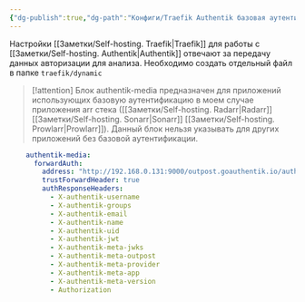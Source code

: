 ```yaml
---
{"dg-publish":true,"dg-path":"Конфиги/Traefik Authentik базовая аутентификация.md","permalink":"/konfigi/traefik-authentik-bazovaya-autentifikacziya/","updated":"2024-10-09T21:27:21+03:00"}
---
```


Настройки [[Заметки/Self-hosting. Traefik\|Traefik]] для работы с [[Заметки/Self-hosting. Authentik\|Authentik]] отвечают за передачу данных авторизации для анализа. Необходимо создать отдельный файл в папке `traefik/dynamic`

> [!attention]
> Блок authentik-media предназначен для приложений использующих базовую аутентификацию в моем случае приложения arr стека ([[Заметки/Self-hosting. Radarr\|Radarr]] [[Заметки/Self-hosting. Sonarr\|Sonarr]] [[Заметки/Self-hosting. Prowlarr\|Prowlarr]]). Данный блок нельзя указывать для других приложений без базовой аутентификации.

```yml
    authentik-media:
      forwardAuth:
        address: "http://192.168.0.131:9000/outpost.goauthentik.io/auth/traefik"
        trustForwardHeader: true
        authResponseHeaders:
          - X-authentik-username
          - X-authentik-groups
          - X-authentik-email
          - X-authentik-name
          - X-authentik-uid
          - X-authentik-jwt
          - X-authentik-meta-jwks
          - X-authentik-meta-outpost
          - X-authentik-meta-provider
          - X-authentik-meta-app
          - X-authentik-meta-version
          - Authorization 
```